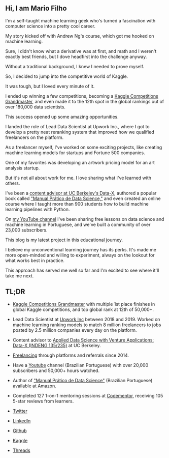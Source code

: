 
## Hi, I am Mario Filho

I'm a self-taught machine learning geek who's turned a fascination with computer science into a pretty cool career. 

My story kicked off with Andrew Ng's course, which got me hooked on machine learning. 

Sure, I didn't know what a derivative was at first, and math and I weren't exactly best friends, but I dove headfirst into the challenge anyway.

Without a traditional background, I knew I needed to prove myself. 

So, I decided to jump into the competitive world of Kaggle. 

It was tough, but I loved every minute of it. 

I ended up winning a few competitions, becoming a [Kaggle Competitions Grandmaster](https://www.kaggle.com/mariofilho), and even made it to the 12th spot in the global rankings out of over 180,000 data scientists.

This success opened up some amazing opportunities. 

I landed the role of Lead Data Scientist at Upwork Inc., where I got to develop a pretty neat reranking system that improved how we qualified freelancers on the platform.

As a freelancer myself, I've worked on some exciting projects, like creating machine learning models for startups and Fortune 500 companies.

One of my favorites was developing an artwork pricing model for an art analysis startup.

But it's not all about work for me. I love sharing what I've learned with others. 

I've been a [content advisor at UC Berkeley's Data-X](https://datax.berkeley.edu/), authored a popular book called ["Manual Prático de Data Science,"](https://www.amazon.com.br/dp/B08MTMSDRG) and even created an online course where I taught more than 900 students how to build machine learning pipelines with Python.

On [my YouTube channel](https://www.youtube.com/mariofilhoml) I've been sharing free lessons on data science and machine learning in Portuguese, and we've built a community of over 23,000 subscribers.

This blog is my latest project in this educational journey.

I believe my unconventional learning journey has its perks. It's made me more open-minded and willing to experiment, always on the lookout for what works best in practice. 

This approach has served me well so far and I'm excited to see where it'll take me next. 

## TL;DR

* [Kaggle Competitions Grandmaster](https://www.kaggle.com/mariofilho) with multiple 1st place finishes in global Kaggle competitions, and top global rank at 12th of 50,000+.

* Lead Data Scientist at [Upwork Inc](https://www.upwork.com) between 2018 and 2019. Worked on machine learning ranking models to match 8 million freelancers to jobs posted by 2.5 million companies every day on the platform.

* Content advisor to [Applied Data Science with Venture Applications: Data-X (INDENG 135/235)](https://datax.berkeley.edu/) at UC Berkeley.

* [Freelancing](https://www.upwork.com/freelancers/~01287e3c391c151f91) through platforms and referrals since 2014.

* Have a [Youtube](https://www.youtube.com/mariofilhoml) channel (Brazilian Portuguese) with over 20,000 subscribers and 50,000+ hours watched.

* Author of ["Manual Prático de Data Science"](https://www.amazon.com.br/dp/B08MTMSDRG) (Brazilian Portuguese) available at Amazon.

* Completed 127 1-on-1 mentoring sessions at [Codementor](https://www.codementor.io/@mariofilho), receiving 105 5-star reviews from learners.

* [Twitter](https://twitter.com/mariofilhoml)
* [LinkedIn](https://www.linkedin.com/in/mariofilho/)
* [Github](https://github.com/ledmaster)
* [Kaggle](https://www.kaggle.com/mariofilho)
* [Threads](https://threads.net/@mariofilhoml)
